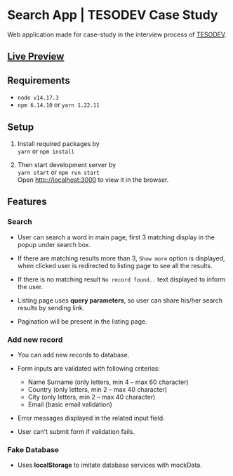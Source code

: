 # Search App | TESODEV Case Study

Web application made for case-study in the interview process of [TESODEV](https://www.tesodev.com/).

## [Live Preview](https://tesodev-search.netlify.app/)
## Requirements
- `node v14.17.3`
- `npm 6.14.10` or `yarn 1.22.11`
## Setup
1. Install required packages by  
  `yarn` or `npm install`

2. Then start development server by  
  `yarn start` or `npm run start`  
  Open [http://localhost:3000](http://localhost:3000) to view it in the browser.

## Features

### Search

- User can search a word in main page, first 3 matching display in the popup under search box.

- If there are matching results more than 3, `Show more` option is displayed, when clicked user is redirected to listing page to see all the results.

- If there is no matching result `No record found..` text displayed to inform the user.

- Listing page uses **query parameters**, so user can share his/her search results by sending link.

- Pagination will be present in the listing page.
### Add new record

- You can add new records to database.

- Form inputs are validated with following criterias:  
  - Name Surname (only letters, min 4 – max 60 character)
  - Country (only letters, min 2 – max 40 character)
  - City (only letters, min 2 – max 40 character)
  - Email (basic email validation)

- Error messages displayed in the related input field.

- User can't submit form if validation fails.

### Fake Database

- Uses **localStorage** to imitate database services with mockData.